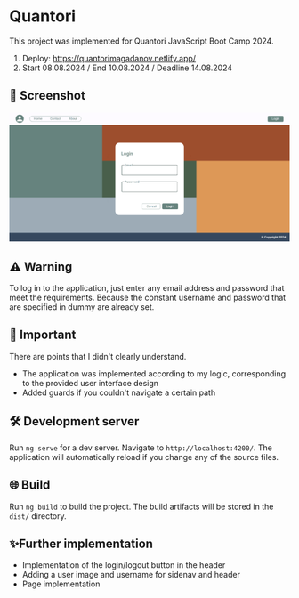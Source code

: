 # Quantori

This project was implemented for Quantori JavaScript Boot Camp 2024.

1. Deploy: https://quantorimagadanov.netlify.app/
2. Start 08.08.2024 / End 10.08.2024 / Deadline 14.08.2024

## 🔎 Screenshot

![alt text](localhost_4200_auth_login.png)

## ⚠️ Warning

To log in to the application, just enter any email address and password that meet the requirements. Because the constant username and password that are specified in dummy are already set.

## 📌 Important

There are points that I didn't clearly understand.

- The application was implemented according to my logic, corresponding to the provided user interface design
- Added guards if you couldn't navigate a certain path

## 🛠️ Development server

Run `ng serve` for a dev server. Navigate to `http://localhost:4200/`. The application will automatically reload if you change any of the source files.

## 🌐 Build

Run `ng build` to build the project. The build artifacts will be stored in the `dist/` directory.

## ✨Further implementation

- Implementation of the login/logout button in the header
- Adding a user image and username for sidenav and header
- Page implementation
